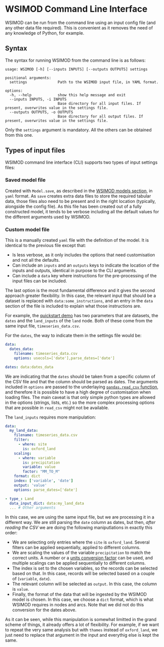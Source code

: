 # WSIMOD Command Line Interface

WSIMOD can be run from the command line using an input config file (and any other data
file required). This is convenient as it removes the need of any knowledge of Python,
for example.

## Syntax

The syntax for running WSIMOD from the command line is as follows:

```output
usage: WSIMOD [-h] [--inputs INPUTS] [--outputs OUTPUTS] settings

positional arguments:
  settings              Path to the WSIMOD input file, in YAML format.

options:
  -h, --help            show this help message and exit
  --inputs INPUTS, -i INPUTS
                        Base directory for all input files. If present, overwrites value in the settings file.
  --outputs OUTPUTS, -o OUTPUTS
                        Base directory for all output files. If present, overwrites value in the settings file.
```

Only the `settings` argument is mandatory. All the others can be obtained from this one.

## Types of input files

WSIMOD command line interface (CLI) supports two types of input settings files:

### Saved model file

Created with `Model.save`, as described in the
[WSIMOD models section](wsimod_models.md), in `yaml` format. As `save` creates extra
data files to store the required tabular data, those files also need to be present and
in the right location (typically, alongside the config file). As this file has been
created out of a fully constructed model, it tends to be verbose including all the
default values for the different arguments used by WSIMOD.

### Custom model file

This is a manually created `yaml` file with the definition of
the model. It is identical to the previous file except that:

- Is less verbose, as it only includes the options that need customisation and not
all the defaults.
- Can include an `inputs` and an `outputs` keys to indicate the location of the
inputs and outputs, identical in purpose to the CLI arguments.
- Can include a `data` key where instructions for the pre-processing of the input
files can be included.

The last option is the most fundamental difference and it gives the second approach
greater flexibility. In this case, the relevant input that should be a dataset is
replaced with `data:some_instructions`, and an entry in the `data` section of the file
is included to explain what those instructions are.

For example, the [quickstart demo](./../demo/scripts/quickstart_demo) has two parameters
that are datasets, the `dates` and the `land_inputs` of the `land` node. Both of these
come from the same input file, `timeseries_data.csv`.

For the `dates`, the way to indicate them in the settings file would be:

```yaml
data:
  dates_data:
    filename: timeseries_data.csv
    options: usecols=['date'],parse_dates=['date']

dates: data:dates_data
```

We are indicating that the `dates` should be taken from a specific column of the CSV
file and that the column should be parsed as dates. The arguments included in `options`
are passed to the underlaying [`pandas.read_csv` function](https://pandas.pydata.org/pandas-docs/stable/reference/api/pandas.read_csv.html),
and therefore it is possible to have a high degree of customisation when loading files.
The main caveat is that only simple python types are allowed in the options
(strings, lists, etc.) so the more complex processing options that are possible in
`read_csv` might not be available.

The `land_inputs` requires more manipulation:

```yaml
data:
  my_land_data:
    filename: timeseries_data.csv
    filter:
      - where: site
        is: oxford_land
    scaling:
      - where: variable
        is: precipitation
        variable: value
        factor: "MM_TO_M"
    format: dict
    index: ['variable', 'date']
    output: 'value'
    options: parse_dates=['date']

- type_: Land
  data_input_dict: data:my_land_data
  ... # Other arguments
```

In this case, we are using the same input file, but we are processing it in a different
way. We are still parsing the `date` column as dates, but then, *after reading the CSV*
we are doing the following maniputlations in exactly this order:

- We are selecting only entries where the `site` is `oxford_land`. Several filters can
be applied sequentially, applied to different columns.
- We are scaling the values of the variable `precipitation` to match the correct units.
A number or a [units conversion factor](reference-core.md) can be used, and multiple
scalings can be applied sequentially to different columns.
- The index is set to the chosen variables, so the records can be selected based on
that. In this case, records will be selected based on a couple of (`variable`, `date`).
- The relevant column will be selected as `output`. In this case, the column is `value`.
- Finally, the format of the data that will be ingested by the WSIMOD model is chosen.
In this case, we choose a `dict` format, which is what WSIMOD requires in nodes and
arcs. Note that we did not do this conversion for the dates above.

As it can be seen, while this manipulation is somewhat limitted in the grand scheme of
things, it already offers a lot of flexibility. For example, if we want to repeat the
very same analysis but with `thames` instead of `oxford_land`, we just need to replace
that argument in the input and everythig else is kept the same.
